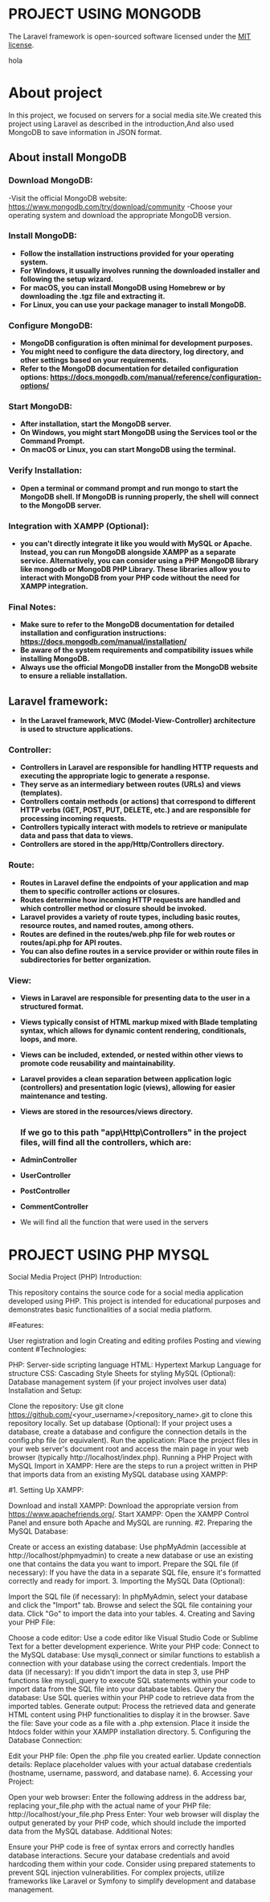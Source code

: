 # PROJECT USING MONGODB 
The Laravel framework is open-sourced software licensed under the [MIT license](https://opensource.org/licenses/MIT).

hola
# About project

 In this project, we focused on servers for a social media site.We created this project using Laravel as described in the introduction,And also used MongoDB to save information in JSON format.

 ## About install MongoDB

 ### Download MongoDB:

-Visit the official MongoDB website: https://www.mongodb.com/try/download/community
-Choose your operating system and download the appropriate MongoDB version.

### Install MongoDB:

- **Follow the installation instructions provided for your operating system.**
- **For Windows, it usually involves running the downloaded installer and following the setup wizard.**
- **For macOS, you can install MongoDB using Homebrew or by downloading the .tgz file and extracting it.**
- **For Linux, you can use your package manager to install MongoDB.**

### Configure MongoDB:

- **MongoDB configuration is often minimal for development purposes.**
- **You might need to configure the data directory, log directory, and other settings based on your requirements.**
- **Refer to the MongoDB documentation for detailed configuration options: https://docs.mongodb.com/manual/reference/configuration-options/**
### Start MongoDB:

- **After installation, start the MongoDB server.**
- **On Windows, you might start MongoDB using the Services tool or the Command Prompt.**
- **On macOS or Linux, you can start MongoDB using the terminal.**


### Verify Installation:

- **Open a terminal or command prompt and run mongo to start the MongoDB shell. If MongoDB is running properly, the shell will connect to the MongoDB server.**

### Integration with XAMPP (Optional):
 - **you can't directly integrate it like you would with MySQL or Apache. Instead, you can run MongoDB alongside XAMPP as a separate service.
Alternatively, you can consider using a PHP MongoDB library like mongodb or MongoDB PHP Library. These libraries allow you to interact with MongoDB from your PHP code without the need for XAMPP integration.**

### Final Notes:
- **Make sure to refer to the MongoDB documentation for detailed installation and configuration instructions: https://docs.mongodb.com/manual/installation/**
- **Be aware of the system requirements and compatibility issues while installing MongoDB.**
- **Always use the official MongoDB installer from the MongoDB website to ensure a reliable installation.**
## Laravel framework:
- **In the Laravel framework, MVC (Model-View-Controller) architecture is used to structure applications.**

### Controller:

- **Controllers in Laravel are responsible for handling HTTP requests and executing the appropriate logic to generate a response.**
- **They serve as an intermediary between routes (URLs) and views (templates).**
- **Controllers contain methods (or actions) that correspond to different HTTP verbs (GET, POST, PUT, DELETE, etc.) and are responsible for processing incoming requests.**
- **Controllers typically interact with models to retrieve or manipulate data and pass that data to views.**
- **Controllers are stored in the app/Http/Controllers directory.**

### Route:

- **Routes in Laravel define the endpoints of your application and map them to specific controller actions or closures.**
- **Routes determine how incoming HTTP requests are handled and which controller method or closure should be invoked.**
- **Laravel provides a variety of route types, including basic routes, resource routes, and named routes, among others.**
- **Routes are defined in the routes/web.php file for web routes or routes/api.php for API routes.**
- **You can also define routes in a service provider or within route files in subdirectories for better organization.**

### View:

- **Views in Laravel are responsible for presenting data to the user in a structured format.**
- **Views typically consist of HTML markup mixed with Blade templating syntax, which allows for dynamic content rendering, conditionals, loops, and more.**
- **Views can be included, extended, or nested within other views to promote code reusability and maintainability.**
- **Laravel provides a clean separation between application logic (controllers) and presentation logic (views), allowing for easier maintenance and testing.**
- **Views are stored in the resources/views directory.**

  ### If we go to this path "app\Http\Controllers" in the project files, will find all the controllers, which are:
- **AdminController**
- **UserController**
- **PostController**
- **CommentController**
- We will find all the function that were used in the servers



# PROJECT USING PHP MYSQL


Social Media Project (PHP)
Introduction:

This repository contains the source code for a social media application developed using PHP. This project is intended for educational purposes and demonstrates basic functionalities of a social media platform.

#Features:

User registration and login
Creating and editing profiles
Posting and viewing content
#Technologies:

PHP: Server-side scripting language
HTML: Hypertext Markup Language for structure
CSS: Cascading Style Sheets for styling
MySQL (Optional): Database management system (if your project involves user data)
Installation and Setup:

Clone the repository: Use git clone https://github.com/<your_username>/<repository_name>.git to clone this repository locally.
Set up database (Optional): If your project uses a database, create a database and configure the connection details in the config.php file (or equivalent).
Run the application: Place the project files in your web server's document root and access the main page in your web browser (typically http://localhost/index.php).
Running a PHP Project with MySQL Import in XAMPP:
Here are the steps to run a project written in PHP that imports data from an existing MySQL database using XAMPP:

#1. Setting Up XAMPP:

Download and install XAMPP: Download the appropriate version from https://www.apachefriends.org/.
Start XAMPP: Open the XAMPP Control Panel and ensure both Apache and MySQL are running.
#2. Preparing the MySQL Database:

Create or access an existing database: Use phpMyAdmin (accessible at http://localhost/phpmyadmin) to create a new database or use an existing one that contains the data you want to import.
Prepare the SQL file (if necessary): If you have the data in a separate SQL file, ensure it's formatted correctly and ready for import.
3. Importing the MySQL Data (Optional):

Import the SQL file (if necessary): In phpMyAdmin, select your database and click the "Import" tab. Browse and select the SQL file containing your data. Click "Go" to import the data into your tables.
4. Creating and Saving your PHP File:

Choose a code editor: Use a code editor like Visual Studio Code or Sublime Text for a better development experience.
Write your PHP code:
Connect to the MySQL database: Use mysqli_connect or similar functions to establish a connection with your database using the correct credentials.
Import the data (if necessary): If you didn't import the data in step 3, use PHP functions like mysqli_query to execute SQL statements within your code to import data from the SQL file into your database tables.
Query the database: Use SQL queries within your PHP code to retrieve data from the imported tables.
Generate output: Process the retrieved data and generate HTML content using PHP functionalities to display it in the browser.
Save the file: Save your code as a file with a .php extension. Place it inside the htdocs folder within your XAMPP installation directory.
5. Configuring the Database Connection:

Edit your PHP file: Open the .php file you created earlier.
Update connection details: Replace placeholder values with your actual database credentials (hostname, username, password, and database name).
6. Accessing your Project:

Open your web browser: Enter the following address in the address bar, replacing your_file.php with the actual name of your PHP file:
http://localhost/your_file.php
Press Enter: Your web browser will display the output generated by your PHP code, which should include the imported data from the MySQL database.
Additional Notes:

Ensure your PHP code is free of syntax errors and correctly handles database interactions.
Secure your database credentials and avoid hardcoding them within your code.
Consider using prepared statements to prevent SQL injection vulnerabilities.
For complex projects, utilize frameworks like Laravel or Symfony to simplify development and database management.
